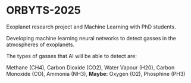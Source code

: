 # ORBYTS-2025
Exoplanet research project and Machine Learning with PhD students.


Developing machine learning neural networks to detect gasses in the atmospheres of exoplanets.

The types of gasses that AI will be able to detect are:

  Methane (CH4), Carbon Dioxide (CO2), Water Vapour (H20), Carbon Monoxide (CO), Ammonia (NH3), **Maybe:** Oxygen (O2), Phosphine (PH3)
